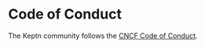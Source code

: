 # Code of Conduct

The Keptn community follows the [CNCF Code of Conduct](https://github.com/cncf/foundation/blob/master/code-of-conduct.md).
